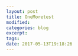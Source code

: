 ```yaml
---
layout: post
title: OneMoretest
modified:
categories: blog
excerpt:
tags: 
date: 2017-05-13T19:18:26
---
```

